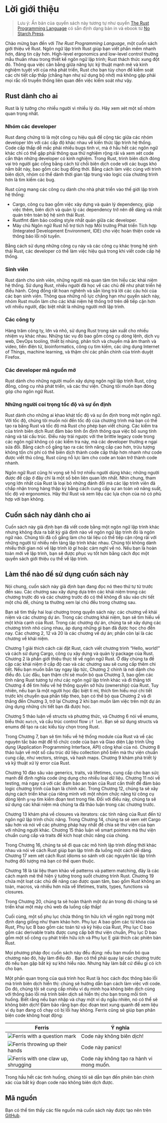 # Lời giới thiệu

> Lưu ý: Ấn bản của quyển sách này tương tự như quyển [The Rust Programming
> Language][nsprust] có sẵn định dạng bản in và ebook từ [No Starch
> Press][nsp].

[nsprust]: https://nostarch.com/rust
[nsp]: https://nostarch.com/

Chào mừng bạn đến với *The Rust Programming Language*, một cuốn sách giới thiệu về Rust.
Ngôn ngữ lập trình Rust giúp bạn viết phần mềm nhanh hơn, đáng tin cậy hơn.
High-level ergonomics and low-level control thường mẫu thuân nhau trong thiết kế ngôn
ngữ lập trình; Rust thách thức xung đột đó. Thông qua việc cân bằng giữa năng lực kỹ thuật
mạnh mẽ và kinh nghiệm tuyệt vời của nhà phát triển, Rust cho bạn tùy chọn để kiểm soát
các chi tiết cấp thấp (chẳng hạn như sử dụng bộ nhớ) mà không gặp phải mọi rắc rối
truyền thống liên quan đến việc kiểm soát như vậy.

## Rust dành cho ai

Rust là lý tưởng cho nhiều người vì nhiều lý do. 
Hãy xem xét một số nhóm quan trọng nhất.

### Nhóm các developer

Rust đang chứng tỏ là một công cụ hiệu quả để cộng tác giữa các nhóm developer lớn
với các cấp độ khác nhau về kiến thức lập trình hệ thống. Code cấp thấp dễ mắc phải
nhiều bugs tinh vi, mà ở hầu hết các ngôn ngữ khác chỉ có thể gặp phải thông qua thử nghiệm
rộng rãi và xem xét code cẩn thận những developer có kinh nghiệm. Trong Rust, trình biên dịch
đóng vai trò người gác cổng bằng cách từ chối biên dịch code với các bugs khó nắm bắt này,
bao gồm các bug đồng thời. Bằng cách làm việc cùng với trình biên dịch, nhóm có thể dành thời
gian tập trung vào logic của chương trình hơn là tìm kiếm các bug.

Rust cũng mang các công cụ dành cho nhà phát triển vào thế giới lập trình hệ thống:

* Cargo, công cụ bao gồm việc xây dựng và quản lý dependency, giúp việc thêm, biên dịch và
  quản lý các dependency trở nên dễ dàng và nhất quán trên toàn bộ hệ sinh thái Rust.
* Rustfmt đảm bảo coding style nhất quán giữa các developer.
* Máy chủ Ngôn ngữ Rust hỗ trợ tích hợp Môi trường Phát triển Tích hợp (Integrated Development
  Environment, IDE) cho việc hoàn thiện code và thông báo lỗi nội tuyến.

Bằng cách sử dụng những công cụ này và các công cụ khác trong hệ sinh thái Rust, các developer
có thể làm việc hiệu quả trong khi viết code cấp hệ thống.

### Sinh viên

Rust dành cho sinh viên, những người mà quan tâm tìm hiểu các khái niệm hệ thống. Sử dụng Rust,
nhiều người đã học về các chủ đề như phát triển hệ điều hành. Cộng đồng rất hoan nghênh và sẵn
lòng trả lời các câu hỏi của các bạn sinh viên. Thông qua những nỗ lực chẳng hạn như quyển sách
này, nhóm Rust muốn làm cho các khái niệm hệ thống trở trên dễ tiếp cận hơn với nhiều người,
đặc biệt nhất là những người mới lập trình.

### Các công ty

Hàng trăm công ty, lớn và nhỏ, sử dụng Rust trong sản xuất cho nhiều nhiệm vụ khác nhau.
Những tác vụ đó bao gồm công cụ dòng lệnh, dịch vụ web, DevOps tooling, thiết bị nhúng,
phân tích và chuyển mã âm thanh và video, tiền điện tử, bioinformatics, công cụ tìm kiếm,
các ứng dụng Internet of Things, machine learning, và thậm chí các phần chính của trình
duyệt Firefox.

### Các developer mã nguồn mở

Rust dành cho những người muốn xây dựng ngôn ngữ lập trình Rust, cộng đồng, công cụ nhà phát triển,
và các thư viện. Chúng tôi muốn bạn đóng góp cho ngôn ngữ Rust.

### Những người coi trọng tốc độ và sự ổn định

Rust dành cho những ai khao khát tốc độ và sự ổn định trong một ngôn ngữ. Với tốc độ, chúng tôi
muốn nói đến tốc độ của chương trình mà bạn có thể tạo ra bằng Rust và tốc độ mà Rust cho phép
bạn viết chúng. Các kiểm tra của trình biên dịch Rust đảm bảo tính ổn định thông qua việc bổ sung
tính năng và tái cấu trúc. Điều này trái ngược với the brittle legacy code trong các ngôn ngữ
không có các kiểm tra này, mà các developer thường e ngại sửa đổi. Bằng cách cố gắng tạo ra các
tính năng cấp cao hơn, trừu tượng không tốn chi phí có thể biên dịch thành code cấp thấp hơn nhanh
như code được viết thủ công, Rust cũng nỗ lực làm cho code an toàn trở thành code nhanh.

Ngôn ngữ Rust cũng hi vọng sẽ hỗ trợ nhiều người dùng khác; những người được đề cập ở đây chỉ là
một số bên liên quan lớn nhất. Nhìn chung, tham vọng lớn nhất của Rust là loại bỏ những đánh đổi
mà các lập trình viên đã chấp nhận trong hàng thập kỷ bằng cách cung cấp sự an toàn *và* năng suất,
tốc độ *và* ergonomics. Hãy thử Rust và xem liệu các lựa chọn của nó có phù hợp với bạn không.

## Cuốn sách này dành cho ai

Cuốn sách này giả định bạn đã viết code bằng một ngôn ngữ lập trình khác nhưng không đưa ra bất
kỳ giả định nào về ngôn ngữ lập trình đó là ngôn ngữ nào. Chúng tôi đã cố gắng làm cho tài liệu
có thể tiếp cận rộng rãi với những người từ nhiều nền tảng lập trình khác nhau. Chúng tôi không
dành nhiều thời gian nói về lập trình *là gì* hoặc cảm nghĩ về nó. Nếu bạn là hoàn toàn mới về
lập trình, bạn sẽ được phục vụ tốt hơn bằng cách đọc một quyển sách giới thiệu cụ thể về lập
trình.

## Làm thế nào để sử dụng cuốn sách này

Nói chung, cuốn sách này giả định bạn đang đọc nó theo thứ tự từ trước đến sau. Các chương sau
xây dựng dựa trên các khái niệm trong các chương trước đó và các chương trước đó có thể không
đi sâu vào chi tiết một chủ đề, chúng ta thường xem lại chủ đều trong chương sau.

Bạn sẽ tìm thấy hai loại chương trong quyển sách này: các chương về khái niệm và các chương
dự án. Trong các chương khái niệm, bạn sẽ tìm hiểu về một khía cạnh của Rust. Trong các chương
dự án, chúng ta sẽ xây dựng các chương trình nhỏ cùng nhau, áp dụng những gì bạn đã được học
cho đến nay. Các chương 2, 12 và 20 là các chương về dự án; phần còn lại là các chương về khái niệm.

Chương 1 giải thích cách cài đặt Rust, cách viết chương trình “Hello, world!” và
cách sử dụng Cargo, công cụ xây dựng và quản lý package của Rust. Chương 2 là phần
giới thiệu thực tế về ngôn ngữ Rust. Ở đây chúng ta đề cập các khái niệm ở cấp độ cao
và các chương sau sẽ cung cấp thêm chi tiết. Nếu bạn muốn bẩn tay ngay lập tức, Chương 2
chính là nơi dành cho điều đó. Lúc đầu, bạn thậm chí sẽ muốn bỏ qua Chương 3, bao gồm các
tính năng Rust tương tự như các ngôn ngữ lập trình khác và đi thẳng tới Chương 4 để 
tìm hiểu về hệ thống quyền sở hữu (ownership) của Rust. Tuy nhiên, nếu bạn là một người
học đặc biệt tỉ mỉ, thích tìm hiểu mọi chi tiết trước khi chuyển qua phần tiếp theo, 
bạn có thể bỏ qua Chương 2 và đi thẳng đến Chương 3, trở lại Chương 2 khi bạn muốn 
làm việc trên một dự án ứng dụng những chi tiết bạn đã được học.

Chương 5 thảo luận về structs và phương thức, và Chương 6 nói về enums, biểu thức `match`,
và cấu trúc control flow `if let`. Bạn sẽ sử dụng structs và enums để tạo ra các kiểu tùy 
chọn trong Rust.

Trong Chương 7, bạn sẽ tìm hiểu về hệ thống module của Rust và về các nguyên tắc bảo mật để
tổ chức code của bạn và Giao diện Lập trình Ứng dụng (Application Programming Interface, API)
công khai của nó. Chương 8 thảo luận về một số cấu trúc dữ liệu collection phổ biến mà thư viện
chuẩn cung cấp, như vectors, strings, và hash maps. Chương 9 khám phá triết lý và kỹ thuật
xử lý error của Rust.

Chương 10 đào sâu vào generics, traits, và lifetimes, cung cấp cho bạn sức mạnh để định nghĩa
code ứng dụng cho nhiều loại dữ liệu. Chương 11 nói về testing, mà ngay cả với các đảm bảo an
toàn của Rust cần thiết để đảm bảo logic chương trình của bạn là chính xác. Trong Chương 12,
chúng ta sẽ xây dựng cách triển khai của riêng mình với một nhóm chức năng từ công cụ dòng lệnh
`grep` tìm kiếm đoạn text trong file. Đối với điều này, chúng ta sẽ sử dụng các khái niệm mà
chúng ta đã thảo luận trong các chương trước.

Chương 13 khám phá về closures và iterators: các tính năng của Rust đến từ ngôn ngữ lập trình
chức năng. Trong Chương 14, chúng ta sẽ xem xét Cargo sâu hơn và nói về các phương pháp hay nhất
để chia sẻ thư viện của bạn với những người khác. Chương 15 thảo luận về smart pointers mà thư
viện chuẩn cung cấp và traits để kích hoạt chức năng của chúng.

Trong Chương 16, chúng ta sẽ đi qua các mô hình lập trình đồng thời khác nhau và nói về cách Rust
giúp bạn lập trình đa luồng một cách dễ dàng. Chương 17 xem xét cách Rust idioms so sánh với các
nguyên tắc lập trình hướng đối tượng mà bạn có thể quen thuộc.

Chương 18 là tài liệu tham khảo về patterns và pattern matching, đây là các cách mạnh mẽ thể hiện
ý tưởng trong suốt chương trình Rust. Chương 19 chứa một loạt các chủ đề nâng cao được quan tâm,
bao gồm Rust không an toàn, macros, và nhiều hơn nữa về lifetimes, traits, types, functions
và closures.

Trong Chương 20, chúng ta sẽ hoàn thành một dự án trong đó chúng ta sẽ triển khai một máy chủ web
đa luồng cấp thấp!

Cuối cùng, một số phụ lục chứa thông tin hữu ích về ngôn ngữ trong một định dạng giống như tham
khảo hơn. Phụ lục A bao gồm các từ khóa của Rust, Phụ lục B bao gồm các toán tử và ký hiệu của Rust,
Phụ lục C bao gồm các derivable traits được cung cấp bởi thư viện chuẩn, Phụ lục D bao gồm một số công
cụ phát triển hữu ích và Phụ lục E giải thích các phiên bản Rust.

Mọi phương pháp đọc cuốn sách này đều đúng: nếu bạn muốn bỏ qua chương nào đó, hãy làm điều đó .
Bạn có thể phải quay lại các chương trước đó nếu bạn gặp bất kỳ sự khó hiểu nào.
Nhưng hãy làm bất cứ điều gì có ích cho bạn.

<span id="ferris"></span>

Một phần quan trọng của quá trình học Rust là học cách đọc thông báo lỗi mà trình biên dịch
hiển thị: chúng sẽ hướng dẫn bạn cách làm việc với code.
Do đó, chúng tôi sẽ cung cấp nhiều ví dụ minh họa không biên dịch cùng với thông báo lỗi mà
trình biên dịch sẽ hiển thị cho bạn trong mỗi tình huống. Biết rằng nếu bạn nhập và chạy một 
ví dụ ngẫu nhiên, nó có thể sẽ không biên dịch! Đảm bảo rằng bạn đọc đoạn text xung quanh để
xem liệu ví dụ bạn đang cố chạy có bị lỗi hay không. Ferris cũng sẽ giúp bạn phân biện code
không hoạt động:

| Ferris                                                                                                           | Ý nghĩa                                          |
|------------------------------------------------------------------------------------------------------------------|--------------------------------------------------|
| <img src="img/ferris/does_not_compile.svg" class="ferris-explain" alt="Ferris with a question mark"/>            | Code này không biên dịch!                        |
| <img src="img/ferris/panics.svg" class="ferris-explain" alt="Ferris throwing up their hands"/>                   | Code này panics!                                 |
| <img src="img/ferris/not_desired_behavior.svg" class="ferris-explain" alt="Ferris with one claw up, shrugging"/> | Code này không tạo ra hành vi mong muốn.         |

Trong hầu hết các tình huống, chúng tôi sẽ dẫn bạn đến phiên bản chính xác
của bất kỳ đoạn code nào không biên dịch được.

## Mã nguồn

Bạn có thể tìm thấy các file nguồn mà cuốn sách này được tạo nên trên
[GitHub][book].

[book]: https://github.com/rust-lang/book/tree/main/src

